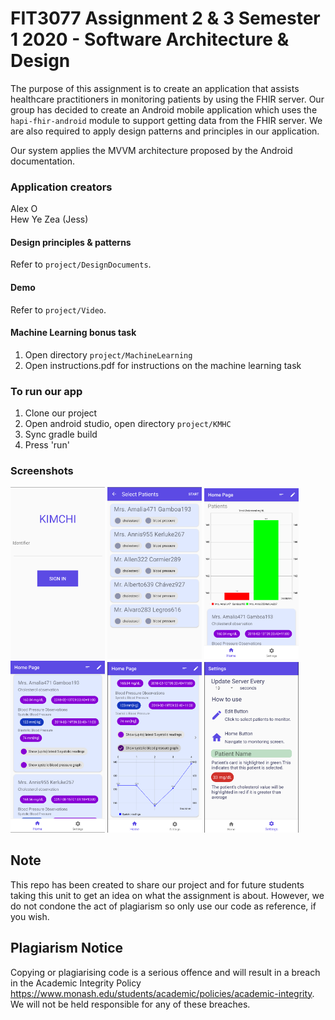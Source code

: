 # FIT3077 Assignment 2 & 3 Semester 1 2020 - Software Architecture & Design 

The purpose of this assignment is to create an application that assists healthcare practitioners in monitoring patients by using the FHIR server. Our group has decided to create an Android mobile application which uses the ```hapi-fhir-android``` module to support getting data from the FHIR server. We are also required to apply design patterns and principles in our application. 

Our system applies the MVVM architecture proposed by the Android documentation. 

### Application creators
Alex O <br> 
Hew Ye Zea (Jess)

#### Design principles & patterns 
Refer to ```project/DesignDocuments```.

#### Demo 
Refer to ```project/Video```.

#### Machine Learning bonus task
1. Open directory ```project/MachineLearning```
2. Open instructions.pdf for instructions on the machine learning task

### To run our app
1. Clone our project
2. Open android studio, open directory ```project/KMHC```
3. Sync gradle build
4. Press 'run'

### Screenshots 
<img src="./Screenshots/login.png" width="30%" height="30%"> <img src="./Screenshots/selecting.png" width="30%" height="30%"> <img src="./Screenshots/homepage.png" width="30%" height="30%"> <img src="./Screenshots/patientcard.png" width="30%" height="30%"> <img src="./Screenshots/patientchart.png" width="30%" height="30%"> <img src="./Screenshots/settings.png" width="30%" height="30%">

## Note

This repo has been created to share our project and for future students taking this unit to get an idea on what the assignment is about. However, we do not condone the act of plagiarism so only use our code as reference, if you wish.

## Plagiarism Notice

Copying or plagiarising code is a serious offence and will result in a breach in the Academic Integrity Policy
https://www.monash.edu/students/academic/policies/academic-integrity. We will not be held responsible for any of these breaches. 
